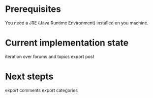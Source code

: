 Prerequisites
==============
You need a JRE (Java Runtime Environment) installed on you machine.

Current implementation state
=============================
iteration over forums and topics
export post

Next stepts
============
export comments
export categories
